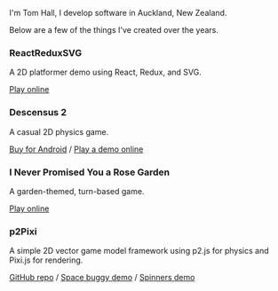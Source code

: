I'm Tom Hall, I develop software in Auckland, New Zealand.

Below are a few of the things I've created over the years.

### ReactReduxSVG

A 2D platformer demo using React, Redux, and SVG.

[Play online](./ReactReduxSVG)

### Descensus 2

A casual 2D physics game.

[Buy for Android](https://play.google.com/store/apps/details?id=com.booleanoperations.descensus2) / [Play a demo online](./descensus2/)

### I Never Promised You a Rose Garden

A garden-themed, turn-based game.

[Play online](./rose-garden/)

### p2Pixi

A simple 2D vector game model framework using p2.js for physics and Pixi.js for rendering.

[GitHub repo](https://github.com/TomWHall/p2Pixi) / [Space buggy demo](./p2Pixi/buggy) / [Spinners demo](./p2Pixi/spinners)